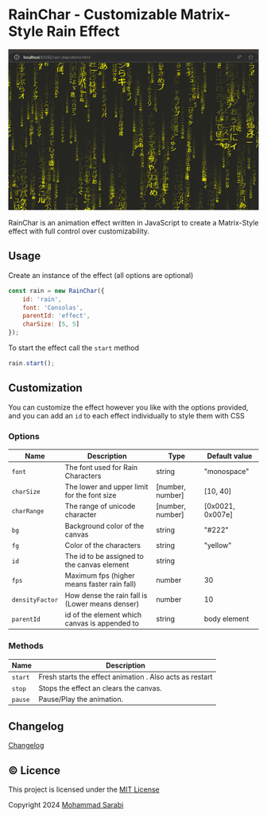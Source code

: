 # RainChar - Customizable Matrix-Style Rain Effect

![A dark background with flowing streams of Japanese characters in and yellow cascading downwards.](assets/banner.png)

RainChar is an animation effect written in JavaScript to create a Matrix-Style effect
with full control over customizability.

## Usage

Create an instance of the effect (all options are optional)

```javascript
const rain = new RainChar({
    id: 'rain',
    font: 'Consolas',
    parentId: 'effect',
    charSize: [5, 5]
});
```

To start the effect call the `start` method

```javascript
rain.start();
```

## Customization

You can customize the effect however you like with the options provided,
and you can add an `id` to each effect individually to style them with CSS

### Options

| Name            | Description                                     | Type             | Default value    |
|-----------------|-------------------------------------------------|------------------|------------------|
| `font`          | The font used for Rain Characters               | string           | "monospace"      |
| `charSize`      | The lower and upper limit for the font size     | [number, number] | [10, 40]         |
| `charRange`     | The range of unicode character                  | [number, number] | [0x0021, 0x007e] |
| `bg`            | Background color of the canvas                  | string           | "#222"           |
| `fg`            | Color of the characters                         | string           | "yellow"         |
| `id`            | The id to be assigned to the canvas element     | string           |                  |
| `fps`           | Maximum fps (higher means faster rain fall)     | number           | 30               |
| `densityFactor` | How dense the rain fall is (Lower means denser) | number           | 10               |
| `parentId`      | id of the element which canvas is appended to   | string           | body element     |

### Methods

| Name    | Description                                              |
|---------|----------------------------------------------------------|
| `start` | Fresh starts the effect animation . Also acts as restart |
| `stop`  | Stops the effect an clears the canvas.                   |
| `pause` | Pause/Play the animation.                                |

## Changelog

[Changelog](changelog.md)

## ©️ Licence

This project is licensed under the [MIT License](https://opensource.org/license/MIT)

Copyright 2024 [Mohammad Sarabi](https://m-sarabi.ir)

